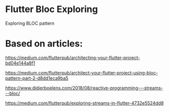 # Flutter Bloc Exploring

Exploring BLOC pattern

# Based on articles:
https://medium.com/flutterpub/architecting-your-flutter-project-bd04e144a8f1

https://medium.com/flutterpub/architect-your-flutter-project-using-bloc-pattern-part-2-d8dd1eca9ba5

https://www.didierboelens.com/2018/08/reactive-programming---streams---bloc/

https://medium.com/flutterpub/exploring-streams-in-flutter-4732e5524dd8
